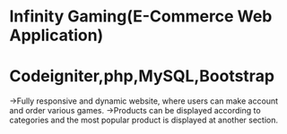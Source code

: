 # Infinity Gaming(E-Commerce Web Application)
# Codeigniter,php,MySQL,Bootstrap
->Fully responsive and dynamic website, where users can make account and order various games. ->Products can be displayed according to categories and the most popular product is displayed at another section.
